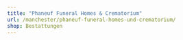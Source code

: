 ```yaml
---
title: "Phaneuf Funeral Homes & Crematorium"
url: /manchester/phaneuf-funeral-homes-und-crematorium/
shop: Bestattungen
---
```

